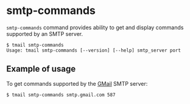 # smtp-commands

`smtp-commands` command provides ability to get and display commands supported by an SMTP server.

```
$ tmail smtp-commands
Usage: tmail smtp-commands [--version] [--help] smtp_server port 
```

## Example of usage

To get commands supported by the [GMail](https://www.google.com/gmail/) SMTP server:

```
$ tmail smtp-commands smtp.gmail.com 587
```